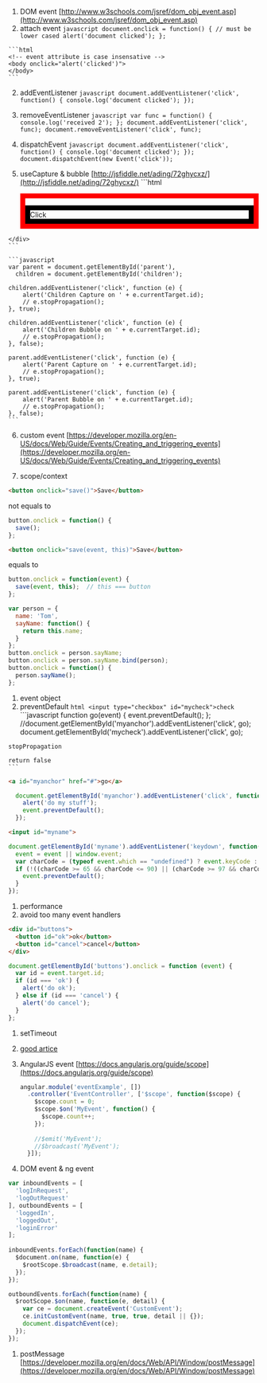 1. DOM event [http://www.w3schools.com/jsref/dom_obj_event.asp](http://www.w3schools.com/jsref/dom_obj_event.asp)
  1. attach event
    ```javascript
    document.onclick = function() { // must be lower cased
      alert('document clicked');
    };
    ```
    
    ```html
    <!-- event attribute is case insensative -->
    <body onclick="alert('clicked')">
    </body>
    ```
  2. addEventListener
    ```javascript
    document.addEventListener('click', function() {
        console.log('document clicked');
    });
    ```
    
  3. removeEventListener
    ```javascript
    var func = function() {
        console.log('received 2');
    };
    document.addEventListener('click', func);
    document.removeEventListener('click', func);
    ```
    
  4. dispatchEvent
    ```javascript
    document.addEventListener('click', function() {
        console.log('document clicked');
    });
    document.dispatchEvent(new Event('click'));
    ```
    
  5. useCapture & bubble [http://jsfiddle.net/ading/72ghycxz/](http://jsfiddle.net/ading/72ghycxz/)
    ```html
    <div id="parent" style="border: 10px solid red" onclick="alert(1)">
      <div id="children" style="border: 10px solid black">
          Click
      </div>
    </div>
    ```
    
    ```javascript
    var parent = document.getElementById('parent'),
      children = document.getElementById('children');
  
    children.addEventListener('click', function (e) { 
        alert('Children Capture on ' + e.currentTarget.id);
        // e.stopPropagation();
    }, true);
    
    children.addEventListener('click', function (e) { 
        alert('Children Bubble on ' + e.currentTarget.id);
        // e.stopPropagation();
    }, false);
    
    parent.addEventListener('click', function (e) { 
        alert('Parent Capture on ' + e.currentTarget.id);
        // e.stopPropagation();
    }, true);
    
    parent.addEventListener('click', function (e) { 
        alert('Parent Bubble on ' + e.currentTarget.id);
        // e.stopPropagation();
    }, false);
    ```

  6. custom event [https://developer.mozilla.org/en-US/docs/Web/Guide/Events/Creating_and_triggering_events](https://developer.mozilla.org/en-US/docs/Web/Guide/Events/Creating_and_triggering_events)

1. scope/context
  ```html
  <button onclick="save()">Save</button>
  ```
  not equals to
  ```javascript
  button.onclick = function() {
    save();
  };
  ```
  
  ```html
  <button onclick="save(event, this)">Save</button>
  ```
  equals to
  ```javascript
  button.onclick = function(event) {
    save(event, this);  // this === button
  };
  ```
  
  ```javascript
  var person = {
    name: 'Tom',
    sayName: function() {
      return this.name;
    }
  };
  button.onclick = person.sayName;
  button.onclick = person.sayName.bind(person);
  button.onclick = function() {
    person.sayName();
  };
  ```

1. event object
  1. preventDefault
    ```html
    <input type="checkbox" id="mycheck">check
    ```
    ```javascript
    function go(event) {
      event.preventDefault();
    };
    //document.getElementById('myanchor').addEventListener('click', go);
    document.getElementById('mycheck').addEventListener('click', go);
    
    stopPropagation
  
    return false
    ```
  ```html
  <a id="myanchor" href="#">go</a>
  ```
  ```javascript
    document.getElementById('myanchor').addEventListener('click', function(event) {
      alert('do my stuff');
      event.preventDefault();
    });
  ```
  ```html
  <input id="myname">
  ```
  ```javascript
  document.getElementById('myname').addEventListener('keydown', function(event) {
    event = event || window.event;
    var charCode = (typeof event.which == "undefined") ? event.keyCode : event.which;
    if (!((charCode >= 65 && charCode <= 90) || (charCode >= 97 && charCode <= 122))) {
      event.preventDefault();
    }
  });
  ```

1. performance
  1. avoid too many event handlers
  ```html
  <div id="buttons">
    <button id="ok">ok</button>
    <button id="cancel">cancel</button>
  </div>
  ```
  ```javascript
  document.getElementById('buttons').onclick = function (event) {
    var id = event.target.id;
    if (id === 'ok') {
      alert('do ok');
    } else if (id === 'cancel') {
      alert('do cancel');
    }
  };
  ```
  
  1. setTimeout

1. [good artice](https://www.smashingmagazine.com/2013/11/an-introduction-to-dom-events/)

1. AngularJS event [https://docs.angularjs.org/guide/scope](https://docs.angularjs.org/guide/scope)

    ```javascript
    angular.module('eventExample', [])
      .controller('EventController', ['$scope', function($scope) {
        $scope.count = 0;
        $scope.$on('MyEvent', function() {
          $scope.count++;
        });
          
        //$emit('MyEvent');
        //$broadcast('MyEvent');
      }]);
    ```

1. DOM event & ng event
  ```javascript
  var inboundEvents = [
    'logInRequest',
    'logOutRequest'
  ], outboundEvents = [
    'loggedIn',
    'loggedOut',
    'loginError'
  ];
    
  inboundEvents.forEach(function(name) {
    $document.on(name, function(e) {
      $rootScope.$broadcast(name, e.detail);
    });
  });

  outboundEvents.forEach(function(name) {
    $rootScope.$on(name, function(e, detail) {
      var ce = document.createEvent('CustomEvent');
      ce.initCustomEvent(name, true, true, detail || {});
      document.dispatchEvent(ce);
    });
  });
  ```

1. postMessage [https://developer.mozilla.org/en/docs/Web/API/Window/postMessage](https://developer.mozilla.org/en/docs/Web/API/Window/postMessage)
